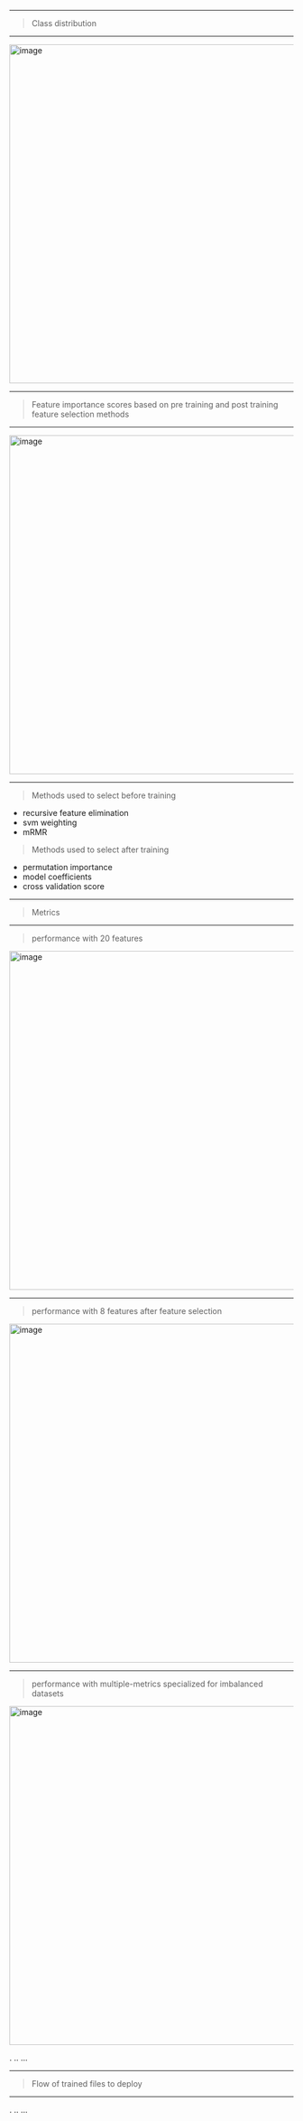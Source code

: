 -------------------------------------------------------------------------------------
> Class distribution
-------------------------------------------------------------------------------------

<img width="600" alt="image" src="https://github.com/user-attachments/assets/b7aa46b9-fe82-4dbf-91ce-ed0547712c6c">



-------------------------------------------------------------------------------------
> Feature importance scores based on pre training and post training feature selection methods
-------------------------------------------------------------------------------------

<img width="600" alt="image" src="https://github.com/user-attachments/assets/fd9029ed-986c-4b19-be50-8176990999e1">

-------------------------------------------------------------------------------------


> Methods used to select before training
  - recursive feature elimination
  - svm weighting
  - mRMR

> Methods used to select after training
  - permutation importance
  - model coefficients
  - cross validation score

-------------------------------------------------------------------------------------
> Metrics
-------------------------------------------------------------------------------------


> performance with 20 features

<img width="600" alt="image" src="https://github.com/user-attachments/assets/17afe74d-2925-4efc-9c72-2e2d80cf1705">

-------------------------------------------------------------------------------------

> performance with 8 features after feature selection

<img width="600" alt="image" src="https://github.com/user-attachments/assets/22139bf7-a88f-4d5f-a277-af5acef63ab0">

-------------------------------------------------------------------------------------

> performance with multiple-metrics specialized for imbalanced datasets

<img width="600" alt="image" src="https://github.com/user-attachments/assets/9b15955e-cf4a-4661-b42a-08453997b565">



.
..
...

-------------------------------------------------------------------------------------
> Flow of trained files to deploy
-------------------------------------------------------------------------------------


.
..
...
